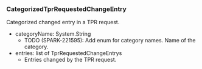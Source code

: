 ### CategorizedTprRequestedChangeEntry
Categorized changed entry in a TPR request.

- categoryName: System.String
  - TODO (SPARK-221595): Add enum for category names.
Name of the category.
- entries: list of TprRequestedChangeEntrys
  - Entries changed by the TPR request.
